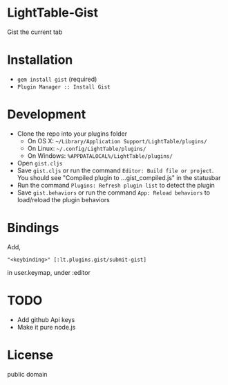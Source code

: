 LightTable-Gist
===============

Gist the current tab

Installation
============

* `gem install gist` (required)
* `Plugin Manager :: Install Gist`

Development
===========

* Clone the repo into your plugins folder
  * On OS X: `~/Library/Application Support/LightTable/plugins/`
  * On Linux: `~/.config/LightTable/plugins/`
  * On Windows: `%APPDATALOCAL%/LightTable/plugins/`
* Open `gist.cljs`
* Save `gist.cljs` or run the command `Editor: Build file or project`. You should see "Compiled plugin to ...gist_compiled.js" in the statusbar
* Run the command `Plugins: Refresh plugin list` to detect the plugin
* Save `gist.behaviors` or run the command `App: Reload behaviors` to load/reload the plugin behaviors

Bindings
========

Add,

    "<keybinding>" [:lt.plugins.gist/submit-gist]

in user.keymap, under :editor

TODO
====

* Add github Api keys
* Make it pure node.js


License
=======
public domain
